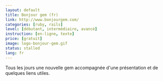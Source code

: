 ```yaml
---
layout: default
title: Bonjour gem (fr)
link: http://www.bonjourgem.com/
categories: [ruby, rails]
level: [débutant, intermédiaire, avancé]
instruction: [en-ligne, texte]
price: [gratuit]
image: logo-bonjour-gem.gif
status: stalled
lang: fr
---
```


Tous les jours une nouvelle gem accompagnée d'une présentation et de quelques liens utiles.
